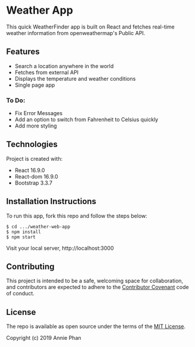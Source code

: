 # Weather App

This quick WeatherFinder app is built on React and fetches real-time weather information from openweathermap's Public API.

## Features
* Search a location anywhere in the world
* Fetches from external API
* Displays the temperature and weather conditions
* Single page app

### To Do:
* Fix Error Messages
* Add an option to switch from Fahrenheit to Celsius quickly
* Add more styling

## Technologies
Project is created with:
* React 16.9.0
* React-dom 16.9.0
* Bootstrap 3.3.7

## Installation Instructions

To run this app, fork this repo and follow the steps below:

```
$ cd .../weather-web-app
$ npm install
$ npm start
```
Visit your local server, http://localhost:3000

## Contributing

This project is intended to be a safe, welcoming space for collaboration, and contributors are expected to adhere to the [Contributor Covenant](http://contributor-covenant.org) code of conduct.


## License

The repo is available as open source under the terms of the [MIT License](https://opensource.org/licenses/MIT).

Copyright (c) 2019 Annie Phan
